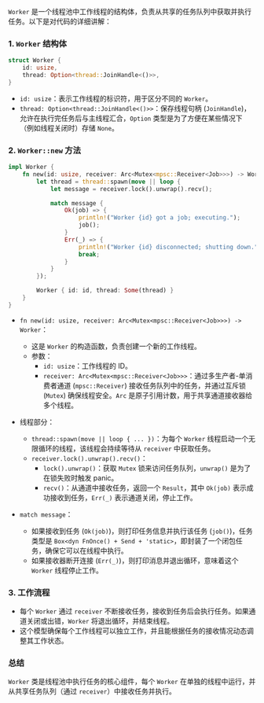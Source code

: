 `Worker` 是一个线程池中工作线程的结构体，负责从共享的任务队列中获取并执行任务。以下是对代码的详细讲解：

### 1. `Worker` 结构体
```rust
struct Worker {
    id: usize,
    thread: Option<thread::JoinHandle<()>>,
}
```
- `id: usize`：表示工作线程的标识符，用于区分不同的 `Worker`。
- `thread: Option<thread::JoinHandle<()>>`：保存线程句柄 (`JoinHandle`)，允许在执行完任务后与主线程汇合，`Option` 类型是为了方便在某些情况下（例如线程关闭时）存储 `None`。

### 2. `Worker::new` 方法
```rust
impl Worker {
    fn new(id: usize, receiver: Arc<Mutex<mpsc::Receiver<Job>>>) -> Worker {
        let thread = thread::spawn(move || loop {
            let message = receiver.lock().unwrap().recv();

            match message {
                Ok(job) => {
                    println!("Worker {id} got a job; executing.");
                    job();
                }
                Err(_) => {
                    println!("Worker {id} disconnected; shutting down.");
                    break;
                }
            }
        });

        Worker { id: id, thread: Some(thread) }
    }
}
```
- `fn new(id: usize, receiver: Arc<Mutex<mpsc::Receiver<Job>>>) -> Worker`：
  - 这是 `Worker` 的构造函数，负责创建一个新的工作线程。
  - 参数：
    - `id: usize`：工作线程的 ID。
    - `receiver: Arc<Mutex<mpsc::Receiver<Job>>>`：通过多生产者-单消费者通道 (`mpsc::Receiver`) 接收任务队列中的任务，并通过互斥锁 (`Mutex`) 确保线程安全。`Arc` 是原子引用计数，用于共享通道接收器给多个线程。
  
- 线程部分：
  - `thread::spawn(move || loop { ... })`：为每个 `Worker` 线程启动一个无限循环的线程，该线程会持续等待从 `receiver` 中获取任务。
  - `receiver.lock().unwrap().recv()`：
    - `lock().unwrap()`：获取 `Mutex` 锁来访问任务队列，`unwrap()` 是为了在锁失败时触发 panic。
    - `recv()`：从通道中接收任务，返回一个 `Result`，其中 `Ok(job)` 表示成功接收到任务，`Err(_)` 表示通道关闭，停止工作。
  
- `match message`：
  - 如果接收到任务 (`Ok(job)`)，则打印任务信息并执行该任务 (`job()`)，任务类型是 `Box<dyn FnOnce() + Send + 'static>`，即封装了一个闭包任务，确保它可以在线程中执行。
  - 如果接收器断开连接 (`Err(_)`)，则打印消息并退出循环，意味着这个 `Worker` 线程停止工作。

### 3. 工作流程
- 每个 `Worker` 通过 `receiver` 不断接收任务，接收到任务后会执行任务。如果通道关闭或出错，`Worker` 将退出循环，并结束线程。
- 这个模型确保每个工作线程可以独立工作，并且能根据任务的接收情况动态调整其工作状态。

### 总结
`Worker` 类是线程池中执行任务的核心组件，每个 `Worker` 在单独的线程中运行，并从共享任务队列（通过 `receiver`）中接收任务并执行。